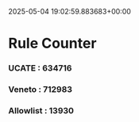 2025-05-04 19:02:59.883683+00:00
# Rule Counter 
 ### UCATE : 634716

 ### Veneto : 712983

 ### Allowlist : 13930